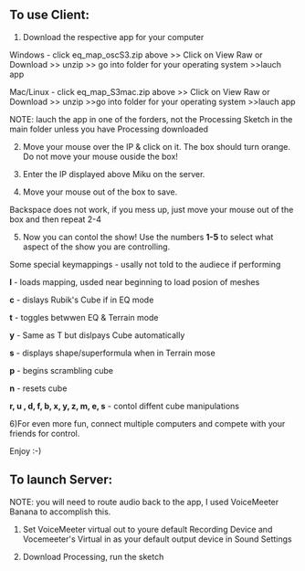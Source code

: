 ## To use Client:

1) Download the respective app for your computer

Windows -  click eq_map_oscS3.zip above >> Click on View Raw or Download >> unzip >> go into folder for your operating system >>lauch app

Mac/Linux - click eq_map_S3mac.zip above >> Click on View Raw or Download >> unzip >>go into folder for your operating system >>lauch app

NOTE: lauch the app in one of the forders, not the Processing Sketch in the main folder unless you have Processing downloaded

2) Move your mouse over the IP & click on it. The box should turn orange. Do not move your mouse ouside the box!

3) Enter the IP displayed above Miku on the server.

4) Move your mouse out of the box to save.

Backspace does not work, if you mess up, just move your mouse out of the box and then repeat 2-4

5) Now you can contol the show! Use the numbers **1-5** to select what aspect of the show you are controlling.

Some special keymappings - usally not told to the audiece if performing

**l** - loads mapping, usded near beginning to load posion of meshes

**c** - dislays Rubik's Cube if in EQ mode

**t** - toggles betwwen EQ & Terrain mode

**y** - Same as T but dislpays Cube automatically

**s** - displays shape/superformula when in Terrain mose

**p** - begins scrambling cube

**n** - resets cube

**r, u , d, f, b, x, y, z, m, e, s** - contol diffent cube manipulations

6)For even more fun, connect multiple computers and compete with your friends for control.

Enjoy :-)

## To launch Server:

NOTE: you will need to route audio back to the app, I used VoiceMeeter Banana to accomplish this.

1) Set VoiceMeeter virtual out to youre default Recording Device and Vocemeeter's Virtual in as your default output device in Sound Settings

2) Download Processing, run the sketch
